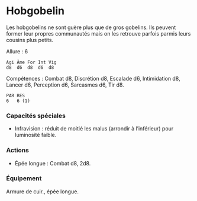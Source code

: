 # Hobgobelin

Les hobgobelins ne sont guère plus que de gros gobelins. Ils peuvent former leur propres communautés mais on les retrouve parfois parmis leurs cousins plus petits.

Allure : 6

	Agi	Âme	For	Int	Vig
	d8	d6	d8	d6	d8

Compétences : Combat d8, Discrétion d8, Escalade d6, Intimidation d8, Lancer d6, Perception d6, Sarcasmes d6, Tir d8.

	PAR	RES
	6	6 (1)

### Capacités spéciales
- Infravision : réduit de moitié les malus (arrondir à l’inférieur) pour luminosité faible.

### Actions
- Épée longue : Combat d8, 2d8.

### Équipement
Armure de cuir., épée longue.

